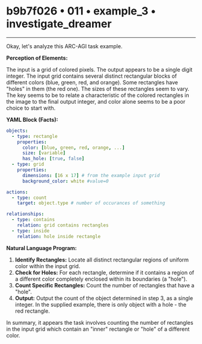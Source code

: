# b9b7f026 • 011 • example_3 • investigate_dreamer

---
Okay, let's analyze this ARC-AGI task example.

**Perception of Elements:**

The input is a grid of colored pixels. The output appears to be a single digit integer. The input grid contains several distinct rectangular blocks of different colors (blue, green, red, and orange). Some rectangles have "holes" in them (the red one). The sizes of these rectangles seem to vary. The key seems to be to relate a characteristic of the colored rectangles in the image to the final output integer, and color alone seems to be a poor choice to start with.

**YAML Block (Facts):**



```yaml
objects:
  - type: rectangle
    properties:
      color: [blue, green, red, orange, ...]
      size: [variable]
      has_hole: [true, false]
  - type: grid
    properties:
      dimensions: [16 x 17] # from the example input grid
      background_color: white #value=0

actions:
  - type: count
    target: object.type # number of occurances of something

relationships:
  - type: contains
    relation: grid contains rectangles
  - type: inside
    relation: hole inside rectangle
```



**Natural Language Program:**

1.  **Identify Rectangles:** Locate all distinct rectangular regions of uniform color within the input grid.
2.  **Check for Holes:** For each rectangle, determine if it contains a region of a different color completely enclosed within its boundaries (a "hole").
3.  **Count Specific Rectangles:** Count the number of rectangles that have a "hole".
4. **Output:** Output the count of the object determined in step 3, as a single integer. In the supplied example, there is only object with a hole - the red rectangle.

In summary, it appears the task involves counting the number of rectangles in the input grid which contain an "inner" rectangle or "hole" of a different color.

